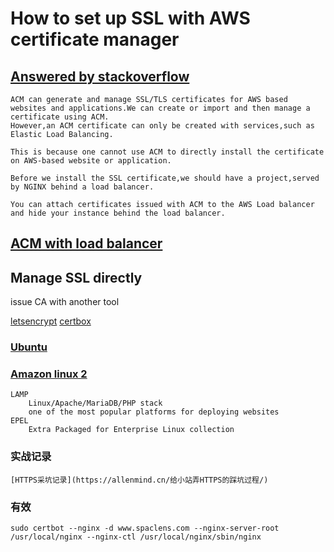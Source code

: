 # How to set up SSL with AWS certificate manager

## [Answered by stackoverflow](https://stackoverflow.com/questions/61502474/adding-aws-public-certificate-with-nginx)
    ACM can generate and manage SSL/TLS certificates for AWS based websites and applications.We can create or import and then manage a certificate using ACM.
    However,an ACM certificate can only be created with services,such as Elastic Load Balancing.

    This is because one cannot use ACM to directly install the certificate on AWS-based website or application.

    Before we install the SSL certificate,we should have a project,served by NGINX behind a load balancer.

    You can attach certificates issued with ACM to the AWS Load balancer and hide your instance behind the load balancer.

## [ACM with load balancer](https://bobcares.com/blog/aws-certificate-manager-nginx/)

## Manage SSL directly

issue CA with another tool

[letsencrypt](https://letsencrypt.org/)
[certbox](https://certbot.eff.org/lets-encrypt/centosrhel7-nginx)

### [Ubuntu](https://www.nginx.com/blog/using-free-ssltls-certificates-from-lets-encrypt-with-nginx/)
### [Amazon linux 2](https://aws.amazon.com/blogs/compute/extending-amazon-linux-2-with-epel-and-lets-encrypt/)

    LAMP
        Linux/Apache/MariaDB/PHP stack
        one of the most popular platforms for deploying websites
    EPEL
        Extra Packaged for Enterprise Linux collection
### 实战记录
    [HTTPS采坑记录](https://allenmind.cn/给小站弄HTTPS的踩坑过程/)

### 有效
```shell
sudo certbot --nginx -d www.spaclens.com --nginx-server-root /usr/local/nginx --nginx-ctl /usr/local/nginx/sbin/nginx
```